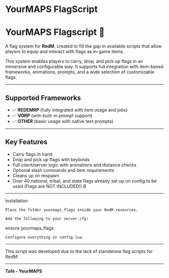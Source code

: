 # YourMAPS FlagScript


# YourMAPS Flagscript 🎌

A flag system for **RedM**, created to fill the gap in available scripts that allow players to equip and interact with flags as in-game items.

This system enables players to carry, drop, and pick up flags in an immersive and configurable way. 
It supports full integration with item-based frameworks, animations, prompts, and a wide selection of customizable flags.

---

## Supported Frameworks

- ✅ **REDEMRP** (fully integrated with item usage and jobs)
- ✅ **VORP** (with built-in prompt support)
- ✅ **OTHER** (basic usage with native text prompts)

---

## Key Features

- Carry flags in hand  
- Drop and pick up flags with keybinds  
- Full client/server logic with animations and distance checks  
- Optional slash commands and item requirements  
- Cleans up on respawn
- Over 40 national, tribal, and state flags already set up on config to be used (Flags are NOT INCLUDED!) B

---

Installation

    Place the folder yourmaps_flags inside your RedM resources.

    Add the following to your server.cfg:

  ensure yourmaps_flags

    Configure everything in config.lua.

---

This script was developed due to the lack of standalone flag scripts for RedM. 

---

**Tafé - YourMAPS**   

